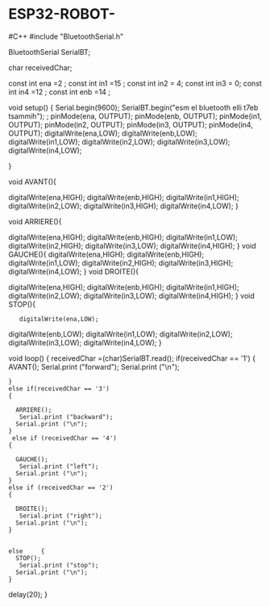 # ESP32-ROBOT-
#C++
#include "BluetoothSerial.h"

BluetoothSerial SerialBT;

char receivedChar;

const int ena =2 ;
const int in1 =15 ;
const int in2 = 4;
const int in3 = 0;
const int in4 =12 ;
const int enb =14 ;


void setup() {
  Serial.begin(9600);
  SerialBT.begin("esm el bluetooth elli t7eb tsammih"); 
;
  pinMode(ena, OUTPUT);
  pinMode(enb, OUTPUT);
  pinMode(in1, OUTPUT);
  pinMode(in2, OUTPUT);
  pinMode(in3, OUTPUT);
  pinMode(in4, OUTPUT);
  digitalWrite(ena,LOW);
  digitalWrite(enb,LOW);
  digitalWrite(in1,LOW);
  digitalWrite(in2,LOW);
  digitalWrite(in3,LOW);
  digitalWrite(in4,LOW);
 
}

void AVANT(){
     
  digitalWrite(ena,HIGH);
  digitalWrite(enb,HIGH);
  digitalWrite(in1,HIGH);
  digitalWrite(in2,LOW);
  digitalWrite(in3,HIGH);
  digitalWrite(in4,LOW);
} 
     
void ARRIERE(){
      
  digitalWrite(ena,HIGH);
  digitalWrite(enb,HIGH);
  digitalWrite(in1,LOW);
  digitalWrite(in2,HIGH);
  digitalWrite(in3,LOW);
  digitalWrite(in4,HIGH);
}
void GAUCHE(){
  digitalWrite(ena,HIGH);
  digitalWrite(enb,HIGH);
  digitalWrite(in1,LOW);
  digitalWrite(in2,HIGH);
  digitalWrite(in3,HIGH);
  digitalWrite(in4,LOW);
}
void DROITE(){
      
  digitalWrite(ena,HIGH);
  digitalWrite(enb,HIGH);
  digitalWrite(in1,HIGH);
  digitalWrite(in2,LOW);
  digitalWrite(in3,LOW);
  digitalWrite(in4,HIGH);
}
void STOP(){
     
       digitalWrite(ena,LOW);
  digitalWrite(enb,LOW);
  digitalWrite(in1,LOW);
  digitalWrite(in2,LOW);
  digitalWrite(in3,LOW);
  digitalWrite(in4,LOW);
}


void loop() {
    receivedChar =(char)SerialBT.read();
    if(receivedChar == '1')
    {
      AVANT();
       Serial.print ("forward");
      Serial.print ("\n");
       
    }
    else if(receivedChar == '3')
    {
 
      ARRIERE();
       Serial.print ("backward");
      Serial.print ("\n");
    }        
     else if (receivedChar == '4')
    {

      GAUCHE();
       Serial.print ("left");
      Serial.print ("\n");
    }        
    else if (receivedChar == '2')
    {

      DROITE();
       Serial.print ("right");
      Serial.print ("\n");
    }
 
    
    else     {
      STOP();
       Serial.print ("stop");
      Serial.print ("\n");
    }
  
  delay(20);
}
